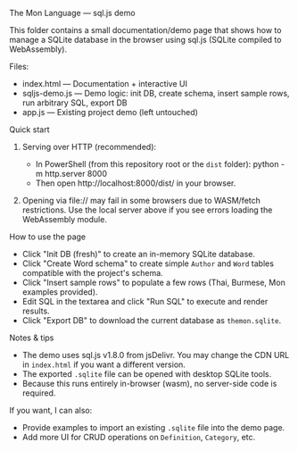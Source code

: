 The Mon Language — sql.js demo

This folder contains a small documentation/demo page that shows how to manage a SQLite database in the browser using sql.js (SQLite compiled to WebAssembly).

Files:
- index.html           — Documentation + interactive UI
- sqljs-demo.js        — Demo logic: init DB, create schema, insert sample rows, run arbitrary SQL, export DB
- app.js               — Existing project demo (left untouched)

Quick start
1. Serving over HTTP (recommended):
   - In PowerShell (from this repository root or the `dist` folder):
     python -m http.server 8000
   - Then open http://localhost:8000/dist/ in your browser.

2. Opening via file:// may fail in some browsers due to WASM/fetch restrictions. Use the local server above if you see errors loading the WebAssembly module.

How to use the page
- Click "Init DB (fresh)" to create an in-memory SQLite database.
- Click "Create Word schema" to create simple `Author` and `Word` tables compatible with the project's schema.
- Click "Insert sample rows" to populate a few rows (Thai, Burmese, Mon examples provided).
- Edit SQL in the textarea and click "Run SQL" to execute and render results.
- Click "Export DB" to download the current database as `themon.sqlite`.

Notes & tips
- The demo uses sql.js v1.8.0 from jsDelivr. You may change the CDN URL in `index.html` if you want a different version.
- The exported `.sqlite` file can be opened with desktop SQLite tools.
- Because this runs entirely in-browser (wasm), no server-side code is required.

If you want, I can also:
- Provide examples to import an existing `.sqlite` file into the demo page.
- Add more UI for CRUD operations on `Definition`, `Category`, etc.
